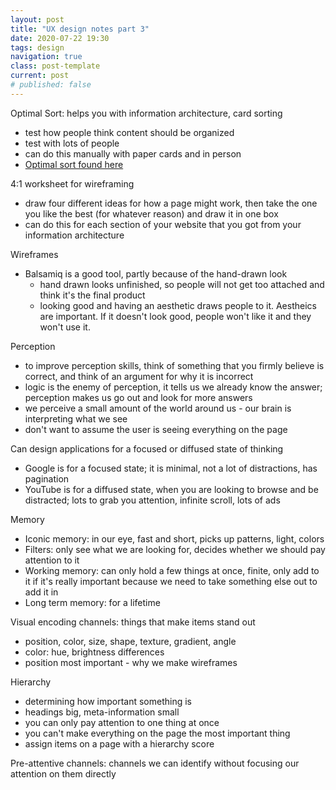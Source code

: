 ```yaml
---
layout: post
title: "UX design notes part 3"
date: 2020-07-22 19:30
tags: design
navigation: true
class: post-template
current: post
# published: false
---
```


Optimal Sort: helps you with information architecture, card sorting

- test how people think content should be organized
- test with lots of people
- can do this manually with paper cards and in person
- [Optimal sort found here](https://www.optimalworkshop.com/optimalsort/)

4:1 worksheet for wireframing

- draw four different ideas for how a page might work, then take the one you like the best (for whatever reason) and draw it in one box
- can do this for each section of your website that you got from your information architecture

Wireframes

- Balsamiq is a good tool, partly because of the hand-drawn look
  - hand drawn looks unfinished, so people will not get too attached and think it's the final product
  - looking good and having an aesthetic draws people to it. Aestheics are important. If it doesn't look good, people won't like it and they won't use it.

Perception

- to improve perception skills, think of something that you firmly believe is correct, and think of an argument for why it is incorrect
- logic is the enemy of perception, it tells us we already know the answer; perception makes us go out and look for more answers
- we perceive a small amount of the world around us - our brain is interpreting what we see
- don't want to assume the user is seeing everything on the page

Can design applications for a focused or diffused state of thinking

- Google is for a focused state; it is minimal, not a lot of distractions, has pagination
- YouTube is for a diffused state, when you are looking to browse and be distracted; lots to grab you attention, infinite scroll, lots of ads

Memory

- Iconic memory: in our eye, fast and short, picks up patterns, light, colors
- Filters: only see what we are looking for, decides whether we should pay attention to it
- Working memory: can only hold a few things at once, finite, only add to it if it's really important because we need to take something else out to add it in
- Long term memory: for a lifetime

Visual encoding channels: things that make items stand out

- position, color, size, shape, texture, gradient, angle
- color: hue, brightness differences
- position most important - why we make wireframes

Hierarchy

- determining how important something is
- headings big, meta-information small
- you can only pay attention to one thing at once
- you can't make everything on the page the most important thing
- assign items on a page with a hierarchy score

Pre-attentive channels: channels we can identify without focusing our attention on them directly
